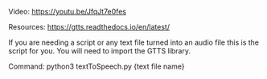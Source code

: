 Video: https://youtu.be/JfqJt7e0fes

Resources: https://gtts.readthedocs.io/en/latest/

If you are needing a script or any text file turned into an audio file this is the script for you. You will need to import the GTTS library.

Command:
python3 textToSpeech.py {text file name}

